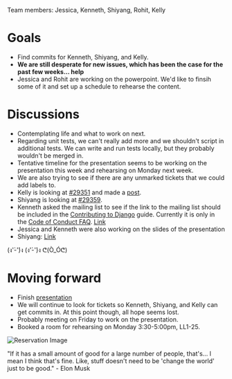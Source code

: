 Team members: Jessica, Kenneth, Shiyang, Rohit, Kelly

# Goals
* Find commits for Kenneth, Shiyang, and Kelly.
* **We are still desperate for new issues, which has been the case for the past few weeks... help**
* Jessica and Rohit are working on the powerpoint. We'd like to finsih some of it and set up a schedule to rehearse the content.
# Discussions
* Contemplating life and what to work on next.
* Regarding unit tests, we can't really add more and we shouldn't script in additional tests. We can write and run tests locally, but they probably wouldn't be merged in.
* Tentative timeline for the presentation seems to be working on the presentation this week and rehearsing on Monday next week.
* We are also trying to see if there are any unmarked tickets that we could add labels to.
* Kelly is looking at [#29351](https://code.djangoproject.com/ticket/29351) and made a [post](https://groups.google.com/forum/#!topic/django-developers/Q9JYGE2z23U).
* Shiyang is looking at [#29359](https://code.djangoproject.com/ticket/29359).
* Kenneth asked the mailing list to see if the link to the mailing list should be included in the [Contributing to Django](https://docs.djangoproject.com/en/dev/internals/contributing/) guide. Currently it is only in the [Code of Conduct FAQ](https://www.djangoproject.com/conduct/faq/). [Link](https://groups.google.com/forum/#!topic/django-developers/-rrIRia5IuU)
* Jessica and Kenneth were also working on the slides of the presentation
* Shiyang: [Link](https://groups.google.com/forum/#!topic/django-developers/zKg67LqyDfo)

(ง'̀-'́)ง (ง'̀-'́)ง  ᕦ(Ò_Óᕦ)

# Moving forward
* Finish [presentation](https://docs.google.com/presentation/d/1-mZcuNnQHFCkEX4B5840NFgzw2LV5JVFcQYlHF9mz1c)
* We will continue to look for tickets so Kenneth, Shiyang, and Kelly can get commits in. At this point though, all hope seems lost.
* Probably meeting on Friday to work on the presentation.
* Booked a room for rehearsing on Monday 3:30-5:00pm, LL1-25.

![Reservation Image](https://scontent-lga3-1.xx.fbcdn.net/v/t1.15752-9/31252820_10214819577476816_4443977900684738560_n.png?_nc_cat=0&oh=844da1c7e6fa1cc93353c9b41edc96b4&oe=5B677627)


"If it has a small amount of good for a large number of people, that's... I mean I think that's fine. Like, stuff doesn't need to be 'change the world' just to be good." - Elon Musk
